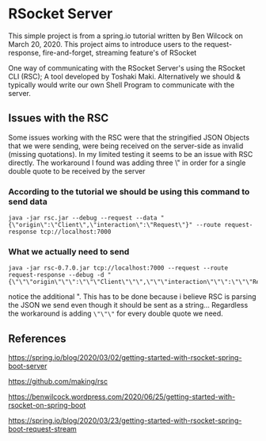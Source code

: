 # RSocket Server

This simple project is from a spring.io tutorial written by Ben Wilcock on March 20, 2020. This project aims to introduce users to the request-response, fire-and-forget, streaming feature's of RSocket

One way of communicating with the RSocket Server's using the RSocket CLI (RSC); A tool developed by Toshaki Maki. Alternatively we should & typically would write our own Shell Program to communicate with the server.



## Issues with the RSC

Some issues working with the RSC were that the stringified JSON Objects that we were sending, were being received on the server-side as invalid (missing quotations). In my limited testing it seems to be an issue with RSC directly. The workaround I found was adding three \\" in order for a single double quote to be received by the server

### According to the tutorial we should be using this command to send data
```
java -jar rsc.jar --debug --request --data "{\"origin\":\"Client\",\"interaction\":\"Request\"}" --route request-response tcp://localhost:7000

```

### What we actually need to send
```
java -jar rsc-0.7.0.jar tcp://localhost:7000 --request --route request-response --debug -d "{\"\"\"origin\"\"\":\"\"\"Client\"\"\",\"\"\"interaction\"\"\":\"\"\"Request\"\"\"}"
```
notice the additional \". This has to be done because i believe RSC is parsing the JSON we send even though it should be sent as a string... Regardless the workaround is adding ```\"\"\"``` for every double quote we need.



## References

https://spring.io/blog/2020/03/02/getting-started-with-rsocket-spring-boot-server

https://github.com/making/rsc

https://benwilcock.wordpress.com/2020/06/25/getting-started-with-rsocket-on-spring-boot

https://spring.io/blog/2020/03/23/getting-started-with-rsocket-spring-boot-request-stream